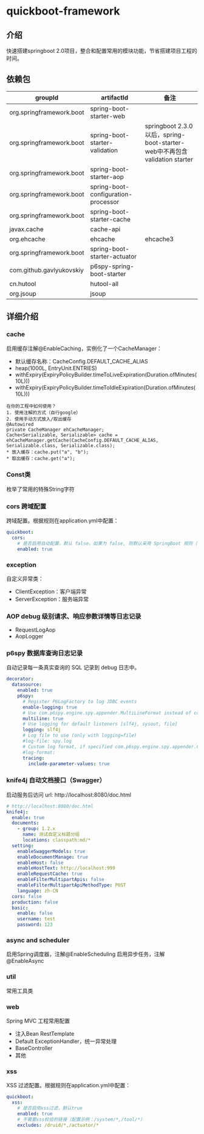 # quickboot-framework

## 介绍
快速搭建springboot 2.0项目，整合和配置常用的模块功能，节省搭建项目工程的时间。

## 依赖包
|groupId   |artifactId  |备注  |
|----      |----        |---- |
|org.springframework.boot|spring-boot-starter-web||
|org.springframework.boot|spring-boot-starter-validation|springboot 2.3.0 以后，spring-boot-starter-web中不再包含validation starter|
|org.springframework.boot|spring-boot-starter-aop||
|org.springframework.boot|spring-boot-configuration-processor||
|org.springframework.boot|spring-boot-starter-cache||
|javax.cache|cache-api||
|org.ehcache|ehcache|ehcache3|
|org.springframework.boot|spring-boot-starter-actuator||
|com.github.gavlyukovskiy|p6spy-spring-boot-starter||
|cn.hutool|hutool-all||
|org.jsoup|jsoup||

## 详细介绍

### cache
启用缓存注解@EnableCaching，实例化了一个CacheManager：
* 默认缓存名称：CacheConfig.DEFAULT_CACHE_ALIAS
* heap(1000L, EntryUnit.ENTRIES)
* withExpiry(ExpiryPolicyBuilder.timeToLiveExpiration(Duration.ofMinutes(10L)))
* withExpiry(ExpiryPolicyBuilder.timeToIdleExpiration(Duration.ofMinutes(10L)))
~~~~
在你的工程中如何使用？
1. 使用注解的方式（自行google）
2. 使用手动方式放入/取出缓存
@Autowired
private CacheManager ehCacheManager;
Cache<Serializable, Serializable> cache = ehCacheManager.getCache(CacheConfig.DEFAULT_CACHE_ALIAS, Serializable.class, Serializable.class);
* 放入缓存：cache.put("a", "b");
* 取出缓存：cache.get("a");
~~~~

### Const类
枚举了常用的特殊String字符

### cors 跨域配置
跨域配置。根据规则在application.yml中配置：
~~~~yaml
quickboot:
  cors:
    # 是否启用自动配置，默认 false。如果为 false, 则默认采用 SpringBoot 规则（不能跨域请求）；
    enabled: true
~~~~

### exception

自定义异常类：

* ClientException：客户端异常
* ServerException：服务端异常

### AOP debug 级别请求、响应参数详情等日志记录

- RequestLogAop
- AopLogger

### p6spy 数据库查询日志记录

自动记录每一条真实查询的 SQL 记录到 debug 日志中。

~~~yaml
decorator:
  datasource:
    enabled: true
    p6spy:
      # Register P6LogFactory to log JDBC events
      enable-logging: true
      # Use com.p6spy.engine.spy.appender.MultiLineFormat instead of com.p6spy.engine.spy.appender.SingleLineFormat
      multiline: true
      # Use logging for default listeners [slf4j, sysout, file]
      logging: slf4j
      # Log file to use (only with logging=file)
      #log-file: spy.log
      # Custom log format, if specified com.p6spy.engine.spy.appender.CustomLineFormat will be used with this log format
      #log-format:
      tracing:
        include-parameter-values: true
~~~

### knife4j 自动文档接口（Swagger）

启动服务后访问 url: http://localhost:8080/doc.html

~~~yaml
# http://localhost:8080/doc.html
knife4j:
  enable: true
  documents:
    - group: 1.2.x
      name: 测试自定义标题分组
      locations: classpath:md/*
  setting:
    enableSwaggerModels: true
    enableDocumentManage: true
    enableHost: false
    enableHostText: http://localhost:999
    enableRequestCache: true
    enableFilterMultipartApis: false
    enableFilterMultipartApiMethodType: POST
    language: zh-CN
  cors: false
  production: false
  basic:
    enable: false
    username: test
    password: 123
~~~

### async and scheduler

启用Spring调度器，注解@EnableScheduling 启用异步任务，注解@EnableAsync

### util

常用工具类

### web

Spring MVC 工程常用配置
* 注入Bean RestTemplate
* Default ExceptionHandler，统一异常处理
* BaseController
* 其他

### xss
XSS 过滤配置。根据规则在application.yml中配置：
~~~~yaml
quickboot:
  xss:
    # 是否启用xss过滤，默认true
    enabled: true
    # 不需要xss校验的链接（配置示例：/system/*,/tool/*）
    excludes: /druid/*,/actuator/*
~~~~

